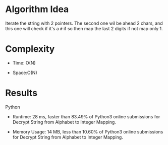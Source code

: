 # Algorithm Idea

Iterate the string with 2 pointers. The second one wil be ahead 2 chars, and this one will check if it's a `#` if so then map the last 2 digits if not map only 1.

# Complexity

- Time: O(N)

- Space:O(N)

# Results

Python

- Runtime: 28 ms, faster than 83.49% of Python3 online submissions for Decrypt String from Alphabet to Integer Mapping.

- Memory Usage: 14 MB, less than 10.60% of Python3 online submissions for Decrypt String from Alphabet to Integer Mapping.